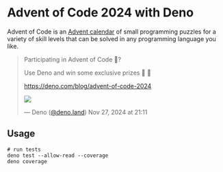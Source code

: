 # Advent of Code 2024 with Deno

Advent of Code is an
[Advent calendar](https://en.wikipedia.org/wiki/Advent_calendar) of small
programming puzzles for a variety of skill levels that can be solved in any
programming language you like.

> Participating in Advent of Code 🎄?
>
> Use Deno and win some exclusive prizes 🎁️ 👀️
>
> https://deno.com/blog/advent-of-code-2024
>
> [![](https://cdn.bsky.app/img/feed_thumbnail/plain/did:plc:dijfw5anky2izdhc2y6hi73g/bafkreiggtcyw3xwekufev7ki23yqxftk2jkh4d62hwr2lm7mophwkv564y@jpeg)](https://deno.com/blog/advent-of-code-2024)
>
> — Deno ([@deno.land](https://bsky.app/profile/deno.land)) Nov 27, 2024 at
> 21:11

## Usage

```shell
# run tests
deno test --allow-read --coverage
deno coverage
```

